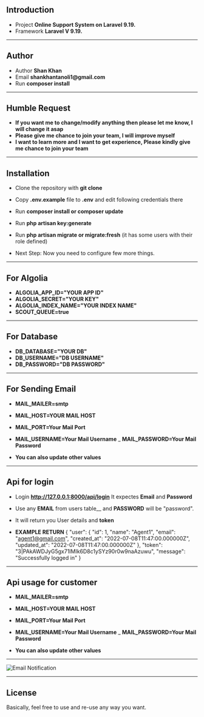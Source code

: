 ## Introduction

- Project __Online Support System on Laravel 9.19.__
- Framework __Laravel V 9.19.__

---
## Author

- Author __Shan Khan__
- Email __shankhantanoli1@gmail.com__
- Run __composer install__

---

## Humble Request

- __If you want me to change/modify anything then please let me know, I will change it asap__
- __Please give me chance to join your team, I will improve myself__
- __I want to learn more and I want to get experience, Please kindly give me chance to join your team__

---

## Installation

- Clone the repository with __git clone__
- Copy __.env.example__ file to __.env__ and edit following credentials there

- Run __composer install or composer update__
- Run __php artisan key:generate__
- Run __php artisan migrate or migrate:fresh__ (it has some users with their role defined)
- Next Step: Now you need to configure few more things.
---
## For Algolia

- __ALGOLIA_APP_ID="YOUR APP ID"__
- __ALGOLIA_SECRET="YOUR KEY"__
- __ALGOLIA_INDEX_NAME="YOUR INDEX NAME"__
- __SCOUT_QUEUE=true__

---
## For Database
- __DB_DATABASE="YOUR DB"__
- __DB_USERNAME="DB USERNAME"__
- __DB_PASSWORD="DB PASSWORD"__

---
## For Sending Email

- __MAIL_MAILER=smtp__
- __MAIL_HOST=YOUR MAIL HOST__
- __MAIL_PORT=Your Mail Port__
- __MAIL_USERNAME=Your Mail Username__
_ __MAIL_PASSWORD=Your Mail Password__

- __You can also update other values__

---

## Api for login

- Login __http://127.0.0.1:8000/api/login__ It expectes __Email__ and __Password__

- Use any __EMAIL__ from users table__ and __PASSWORD__ will be "password".

- It will return you User details and __token__ 

- __EXAMPLE RETURN__
{
    "user": {
        "id": 1,
        "name": "Agent1",
        "email": "agent1@gmail.com",
        "created_at": "2022-07-08T11:47:00.000000Z",
        "updated_at": "2022-07-08T11:47:00.000000Z"
    },
    "token": "3|PAkAWDJyG5gx71lMIk6D8c1ySYz90r0w9naAzuwu",
    "message": "Successfully logged in"
}

---
## Api usage for customer

- __MAIL_MAILER=smtp__
- __MAIL_HOST=YOUR MAIL HOST__
- __MAIL_PORT=Your Mail Port__
- __MAIL_USERNAME=Your Mail Username__
_ __MAIL_PASSWORD=Your Mail Password__

- __You can also update other values__

---

![Email Notification](https://laraveldaily.com/wp-content/uploads/2019/11/Screen-Shot-2019-11-15-at-6.17.59-PM.png)

---

## License

Basically, feel free to use and re-use any way you want.
